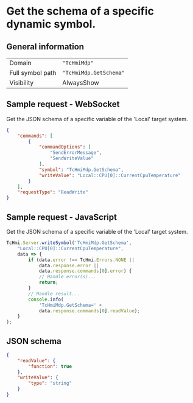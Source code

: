# Get the schema of a specific dynamic symbol.

## General information

|  |  |
| - | - |
| Domain | `"TcHmiMdp"` |
| Full symbol path | `"TcHmiMdp.GetSchema"` |
| Visibility | AlwaysShow |

## Sample request - WebSocket

Get the JSON schema of a specific variable of the 'Local' target system.
```json
{
    "commands": [
        {
            "commandOptions": [
                "SendErrorMessage",
                "SendWriteValue"
            ],
            "symbol": "TcHmiMdp.GetSchema",
            "writeValue": "Local::CPU[0]::CurrentCpuTemperature"
        }
    ],
    "requestType": "ReadWrite"
}
```

## Sample request - JavaScript

Get the JSON schema of a specific variable of the 'Local' target system.
```javascript
TcHmi.Server.writeSymbol('TcHmiMdp.GetSchema',
    "Local::CPU[0]::CurrentCpuTemperature",
    data => {
        if (data.error !== TcHmi.Errors.NONE ||
            data.response.error ||
            data.response.commands[0].error) {
            // Handle error(s)...
            return;
        }
        // Handle result...
        console.info(
            'TcHmiMdp.GetSchema=' +
            data.response.commands[0].readValue);
    }
);
```

## JSON schema

```json
{
    "readValue": {
        "function": true
    },
    "writeValue": {
        "type": "string"
    }
}
```
